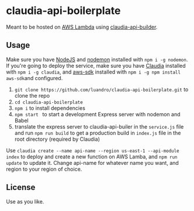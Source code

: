 # claudia-api-boilerplate

Meant to be hosted on [AWS Lambda](https://aws.amazon.com/documentation/lambda/) using [claudia-api-builder](https://github.com/claudiajs/claudia-api-builder).

## Usage
Make sure you have [NodeJS](https://nodejs.org/en/) and [nodemon](http://nodemon.org) installed with `npm i -g nodemon`. If you're going to deploy the service, make sure you have [Claudia](https://github.com/claudiajs/claudia) installed with `npm i -g claudia`, and [aws-sdk](https://github.com/aws/aws-sdk-js) installed with `npm i -g npm install aws-sdk`and configured.

1. `git clone https://github.com/luandro/claudia-api-boilerplate.git` to clone the repo
1. `cd claudia-api-boilerplate`
1. `npm i` to install dependencies
1. `npm start ` to start a development Express server with nodemon and Babel
1. translate the express server to claudia-api-builer in the `service.js` file and run `npm run build` to get a  production build in `index.js` file in the root directory (required by Claudia)

Use `claudia create --name api-name --region us-east-1 --api-module index` to deploy and create a new function on AWS Lamba, and `npm run update` to update it. Change api-name for whatever name you want, and region to your region of choice.

## License

Use as you like.
